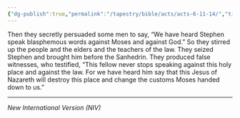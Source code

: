 ```yaml
---
{"dg-publish":true,"permalink":"/tapestry/bible/acts/acts-6-11-14/","title":"Acts 6:11-14","tags":["bible-verse","bible-verse"],"dgHomeLink":true,"dgShowLocalGraph":true,"dgEnableSearch":true}
---
```


Then they secretly persuaded some men to say, “We have heard Stephen speak blasphemous words against Moses and against God.”
So they stirred up the people and the elders and the teachers of the law. They seized Stephen and brought him before the Sanhedrin. They produced false witnesses, who testified, “This fellow never stops speaking against this holy place and against the law.  For we have heard him say that this Jesus of Nazareth will destroy this place and change the customs Moses handed down to us.”



---
*New International Version (NIV)*